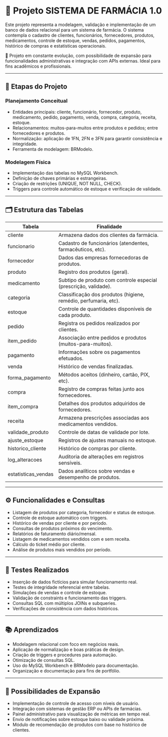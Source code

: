 # 💊 Projeto SISTEMA DE FARMÁCIA 1.0

Este projeto representa a modelagem, validação e implementação de um banco de dados relacional para um sistema de farmácia. O sistema contempla o cadastro de clientes, funcionários, fornecedores, produtos, medicamentos, controle de estoque, vendas, pedidos, pagamentos, histórico de compras e estatísticas operacionais.

📌 Projeto em constante evolução, com possibilidade de expansão para funcionalidades administrativas e integração com APIs externas. Ideal para fins acadêmicos e profissionais.

---

## 📐 Etapas do Projeto

### Planejamento Conceitual

- Entidades principais: cliente, funcionário, fornecedor, produto, medicamento, pedido, pagamento, venda, compra, categoria, receita, estoque.
- Relacionamentos: muitos-para-muitos entre produtos e pedidos; entre fornecedores e produtos.
- Normalização: aplicação de 1FN, 2FN e 3FN para garantir consistência e integridade.
- Ferramenta de modelagem: BRModelo.

### Modelagem Física

- Implementação das tabelas no MySQL Workbench.
- Definição de chaves primárias e estrangeiras.
- Criação de restrições (UNIQUE, NOT NULL, CHECK).
- Triggers para controle automático de estoque e verificação de validade.

---

## 🗂️ Estrutura das Tabelas

| Tabela                | Finalidade                                                                |
|-----------------------|---------------------------------------------------------------------------|
| cliente               | Armazena dados dos clientes da farmácia.                                  |
| funcionario           | Cadastro de funcionários (atendentes, farmacêuticos, etc).                |
| fornecedor            | Dados das empresas fornecedoras de produtos.                              |
| produto               | Registro dos produtos (geral).                                            |
| medicamento           | Subtipo de produto com controle especial (prescrição, validade).          |
| categoria             | Classificação dos produtos (higiene, remédio, perfumaria, etc).           |
| estoque               | Controle de quantidades disponíveis de cada produto.                      |
| pedido                | Registra os pedidos realizados por clientes.                              |
| item_pedido           | Associação entre pedidos e produtos (muitos-para-muitos).                 |
| pagamento             | Informações sobre os pagamentos efetuados.                                |
| venda                 | Histórico de vendas finalizadas.                                          |
| forma_pagamento       | Métodos aceitos (dinheiro, cartão, PIX, etc).                             |
| compra                | Registro de compras feitas junto aos fornecedores.                        |
| item_compra           | Detalhes dos produtos adquiridos de fornecedores.                         |
| receita               | Armazena prescrições associadas aos medicamentos vendidos.                |
| validade_produto      | Controle de datas de validade por lote.                                   |
| ajuste_estoque        | Registros de ajustes manuais no estoque.                                  |
| historico_cliente     | Histórico de compras por cliente.                                         |
| log_alteracoes        | Auditoria de alterações em registros sensíveis.                           |
| estatisticas_vendas   | Dados analíticos sobre vendas e desempenho de produtos.                   |

---

## ⚙️ Funcionalidades e Consultas

- Listagem de produtos por categoria, fornecedor e status de estoque.
- Controle de estoque automático com triggers.
- Histórico de vendas por cliente e por período.
- Consultas de produtos próximos do vencimento.
- Relatórios de faturamento diário/mensal.
- Listagem de medicamentos vendidos com e sem receita.
- Cálculo do ticket médio por cliente.
- Análise de produtos mais vendidos por período.

---

## 🧪 Testes Realizados

- Inserção de dados fictícios para simular funcionamento real.
- Testes de integridade referencial entre tabelas.
- Simulações de vendas e controle de estoque.
- Validação de constraints e funcionamento das triggers.
- Consultas SQL com múltiplos JOINs e subqueries.
- Verificações de consistência com dados históricos.

---

## 📚 Aprendizados

- Modelagem relacional com foco em negócios reais.
- Aplicação de normalização e boas práticas de design.
- Criação de triggers e procedures para automação.
- Otimização de consultas SQL.
- Uso do MySQL Workbench e BRModelo para documentação.
- Organização e documentação para fins de portfólio.

---

## 🚀 Possibilidades de Expansão

- Implementação de controle de acesso com níveis de usuário.
- Integração com sistemas de gestão ERP ou APIs de farmácias.
- Painel administrativo para visualização de métricas em tempo real.
- Envio de notificações sobre estoque baixo ou validade próxima.
- Módulo de recomendação de produtos com base no histórico de clientes.
